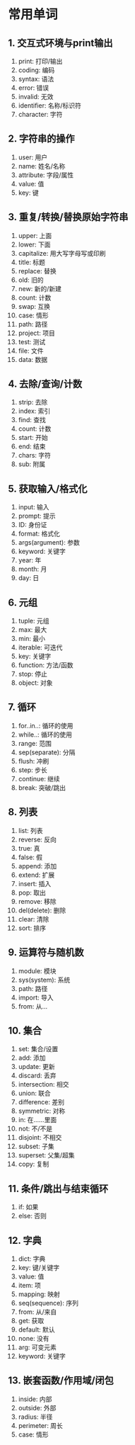 # 常用单词

## 1. 交互式环境与print输出
1. print: 打印/输出
1. coding: 编码
1. syntax: 语法
1. error: 错误
1. invalid: 无效
1. identifier: 名称/标识符
1. character: 字符

## 2. 字符串的操作
1. user: 用户
1. name: 姓名/名称
1. attribute: 字段/属性
1. value: 值
1. key: 键

## 3. 重复/转换/替换原始字符串
1. upper: 上面
1. lower: 下面
1. capitalize: 用大写字母写或印刷
1. title: 标题
1. replace: 替换
1. old: 旧的
1. new: 新的/新建
1. count: 计数
1. swap: 互换
1. case: 情形
1. path: 路径
1. project: 项目
1. test: 测试
1. file: 文件
1. data: 数据

## 4. 去除/查询/计数
1. strip: 去除
1. index: 索引
1. find: 查找
1. count: 计数
1. start: 开始
1. end: 结束
1. chars: 字符
1. sub: 附属

## 5. 获取输入/格式化
1. input: 输入
1. prompt: 提示
1. ID: 身份证
1. format: 格式化
1. args(argument): 参数
1. keyword: 关键字
1. year: 年
1. month: 月
1. day: 日

## 6. 元组
1. tuple: 元组
1. max: 最大
1. min: 最小
1. iterable: 可迭代
1. key: 关键字
1. function: 方法/函数
1. stop: 停止
1. object: 对象

## 7. 循环
1. for..in..: 循环的使用
1. while..: 循环的使用
1. range: 范围
1. sep(separate): 分隔
1. flush: 冲刷
1. step: 步长
1. continue: 继续
1. break: 突破/跳出

## 8. 列表
1. list: 列表
1. reverse: 反向
1. true: 真
1. false: 假
1. append: 添加
1. extend: 扩展
1. insert: 插入
1. pop: 取出
1. remove: 移除
1. del(delete): 删除
1. clear: 清除
1. sort: 排序

## 9. 运算符与随机数
1. module: 模块
1. sys(system): 系统
1. path: 路径
1. import: 导入
1. from: 从...

## 10. 集合
1. set: 集合/设置
1. add: 添加
1. update: 更新
1. discard: 丢弃
1. intersection: 相交
1. union: 联合
1. difference: 差别
1. symmetric: 对称
1. in: 在……里面
1. not: 不/不是
1. disjoint: 不相交
1. subset: 子集
1. superset: 父集/超集
1. copy: 复制

## 11. 条件/跳出与结束循环
1. if: 如果
1. else: 否则

## 12. 字典
1. dict: 字典
1. key: 键/关键字
1. value: 值
1. item: 项
1. mapping: 映射
1. seq(sequence): 序列
1. from: 从/来自
1. get: 获取
1. default: 默认
1. none: 没有
1. arg: 可变元素
1. keyword: 关键字

## 13. 嵌套函数/作用域/闭包
1. inside: 内部
1. outside: 外部
1. radius: 半径
1. perimeter: 周长
1. case: 情形
